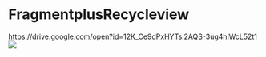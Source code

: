 # FragmentplusRecycleview
https://drive.google.com/open?id=12K_Ce9dPxHYTsi2AQS-3ug4hlWcL52t1
<img src="https://drive.google.com/open?id=12O1Vw1VQTg-oyj9hUQN9ivjK684g_94k">
